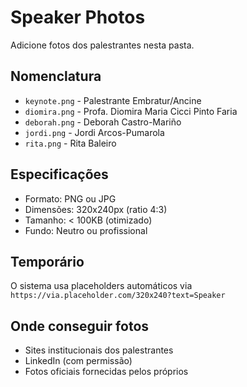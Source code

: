 # Speaker Photos

Adicione fotos dos palestrantes nesta pasta.

## Nomenclatura
- `keynote.png` - Palestrante Embratur/Ancine
- `diomira.png` - Profa. Diomira Maria Cicci Pinto Faria
- `deborah.png` - Deborah Castro-Mariño
- `jordi.png` - Jordi Arcos-Pumarola
- `rita.png` - Rita Baleiro

## Especificações
- Formato: PNG ou JPG
- Dimensões: 320x240px (ratio 4:3)
- Tamanho: < 100KB (otimizado)
- Fundo: Neutro ou profissional

## Temporário
O sistema usa placeholders automáticos via `https://via.placeholder.com/320x240?text=Speaker`

## Onde conseguir fotos
- Sites institucionais dos palestrantes
- LinkedIn (com permissão)
- Fotos oficiais fornecidas pelos próprios

